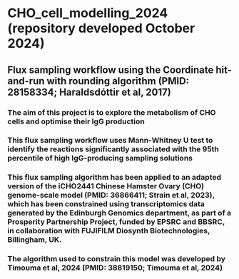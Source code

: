 # CHO_cell_modelling_2024 (repository developed October 2024)
## Flux sampling workflow using the Coordinate hit-and-run with rounding algorithm (PMID: 28158334; Haraldsdóttir et al, 2017)
### The aim of this project is to explore the metabolism of CHO cells and optimise their IgG production
### This flux sampling workflow uses Mann-Whitney U test to identify the reactions significantly associated with the 95th percentile of high IgG-producing sampling solutions
### This flux sampling algorithm has been applied to an adapted version of the iCHO2441 Chinese Hamster Ovary (CHO) genome-scale model (PMID: 36866411; Strain et al, 2023), which has been constrained using transcriptomics data generated by the Edinburgh Genomics department, as part of a Prosperity Partnership Project, funded by EPSRC and BBSRC, in collaboration with FUJIFILM Diosynth Biotechnologies, Billingham, UK. 
### The algorithm used to constrain this model was developed by Timouma et al, 2024 (PMID: 38819150; Timouma et al, 2024)
